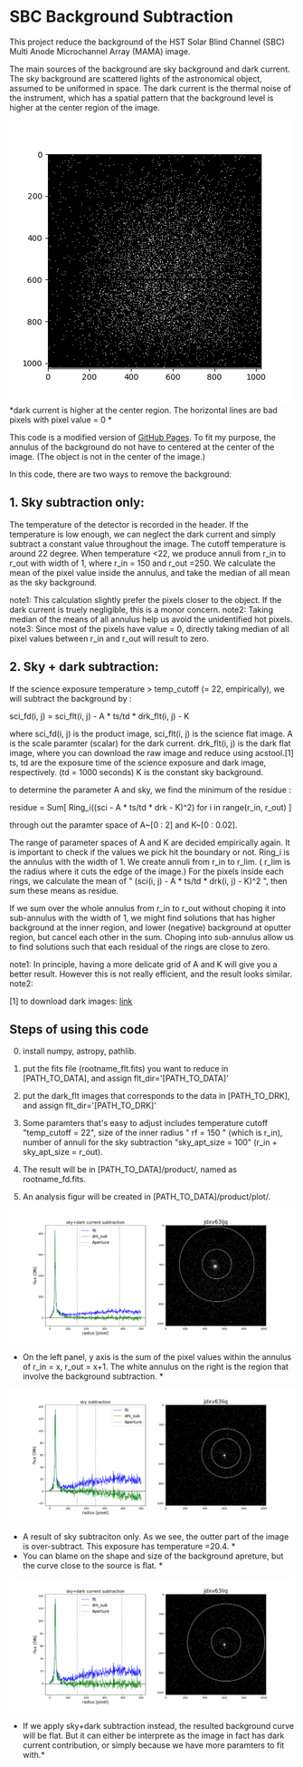 # SBC Background Subtraction

This project reduce the background of the HST Solar Blind Channel (SBC) Multi Anode Microchannel Array (MAMA) image.

The main sources of the background are sky background and dark current.
The sky background are scattered lights of the astronomical object, assumed to be uniformed in space. 
The dark current is the thermal noise of the instrument, which has a spatial pattern that the background level is higher at the center region of the image.

![plot](./figur/dark_flt.png)
*dark current is higher at the center region.  The horizontal lines are bad pixels with pixel value = 0 *

This code is a modified version of [GitHub Pages](https://github.com/sourabhsc/dark_subtraction_sbc). To fit my purpose, the annulus of the background do not have to centered at the center of the image. (The object is not in the center of the image.) 

In this code, there are two ways to remove the background: 
## 1. Sky subtraction only: ##
The temperature of the detector is recorded in the header.  If the temperature is low enough, we can neglect the dark current and simply subtract a constant value throughout the image. The cutoff temperature is around 22 degree.  When temperature <22,  we produce annuli from r_in to r_out with width of 1, where r_in = 150 and r_out =250. We calculate the mean of the pixel value inside the annulus, and take the median of all mean as the sky background. 

note1: This calculation slightly prefer the pixels closer to the object. If the dark current is truely negligible, this is a monor concern. 
note2: Taking median of the means of all annulus help us avoid the unidentified hot pixels.
note3: Since most of the pixels have value = 0, directly taking median of all pixel values between r_in and r_out will result to zero. 

## 2. Sky + dark subtraction: ##
If the science exposure temperature > temp_cutoff (= 22, empirically), we will subtract the background by : 

sci_fd(i, j) = sci_flt(i, j) - A * ts/td * drk_flt(i, j) - K

where sci_fd(i, j) is the product image, sci_flt(i, j) is the science flat image. 
A is the scale paramter (scalar) for the dark current. 
drk_flt(i, j) is the dark flat image, where you can download the raw image and reduce using acstool.[1] 
ts, td are the exposure time of the science exposure and dark image, respectively.  (td = 1000 seconds)
K is the constant sky background. 

to determine the parameter A and sky, we find the minimum of the residue : 

residue = Sum[ Ring_i((sci - A * ts/td * drk - K)^2)  for i in range(r_in, r_out)  ]

through out the paramter space of A~[0 : 2] and K~[0 : 0.02].  

The range of parameter spaces of A and K are decided empirically again. It is important to check if the values we pick hit the boundary or not. 
Ring_i is the annulus with the width of 1. We create annuli from r_in to r_lim.  ( r_lim is the radius where it cuts the edge of the image.) 
For the pixels inside each rings, we calculate the mean of " (sci(i, j) - A * ts/td * drk(i, j) - K)^2 ", then sum these means as residue. 

If we sum over the whole annulus from r_in to r_out without choping it into sub-annulus with the width of 1, we might find solutions that has higher background at  the inner region, and lower (negative) background at oputter region, but cancel each other in the sum.  Choping into sub-annulus allow us to find solutions such that each residual of the rings are close to zero. 

note1: In principle, having a more delicate grid of A and K will give you a better result.  However this is not really efficient, and the result looks similar. 
note2: 


[1] to download dark images: [link](https://stsci.edu/hst/instrumentation/acs/calibration)

## Steps of using this code ##
0. install numpy, astropy, pathlib. 

1. put the fits file (rootname_flt.fits) you want to reduce in [PATH_TO_DATA], and assign flt_dir='[PATH_TO_DATA]'

2. put the dark_flt images that corresponds to the data in [PATH_TO_DRK], and assign flt_dir='[PATH_TO_DRK]'

3. Some paramters that's easy to adjust includes temperature cutoff "temp_cutoff = 22", size of the inner radius " rf = 150 " (which is r_in), number of annuli for the sky subtraction "sky_apt_size = 100" (r_in + sky_apt_size = r_out). 

4. The result will be in [PATH_TO_DATA]/product/, named as rootname_fd.fits. 

5. An analysis figur will be created in [PATH_TO_DATA]/product/plot/. 

![plot](./figur/result1.png)
*  On the left panel, y axis is the sum of the pixel values within the annulus of r_in = x, r_out = x+1. The white annulus on the right is the region that involve the background subtraction.  *

![plot](./figur/result2.png)
*  A result of sky subtraciton only.  As we see, the outter part of the image is over-subtract.  This exposure has temperature =20.4.  *
*  You can blame on the shape and size of the background apreture, but the curve close to the source is flat. *

![plot](./figur/result3.png)
*  If we apply sky+dark subtraction instead,  the resulted background curve will be flat.  But it can either be interprete as the image in fact has dark current contribution, or simply because we have more paramters to fit with.*
